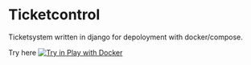 # Ticketcontrol

Ticketsystem written in django for depoloyment with docker/compose.

Try here
[![Try in Play with Docker](https://raw.githubusercontent.com/play-with-docker/stacks/master/assets/images/button.png)](https://labs.play-with-docker.com/?stack=https://raw.githubusercontent.com/riseupgroup/ticketcontrol/master/docker-compose-pwd.yml)
